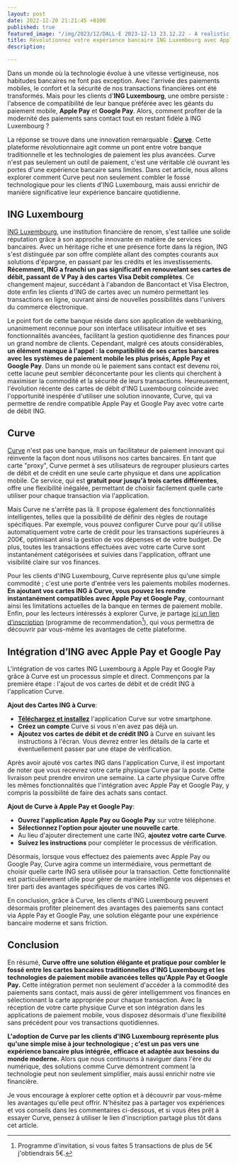 ```yaml
---
layout: post
date: 2022-12-20 21:21:45 +0100
published: true
featured_image: "/img/2023/12/DALL·E 2023-12-13 23.12.22 - A realistic and modern graphic design in landscape orientation, depicting a hand holding a smartphone with the Curve app on the screen. On the side, s.png"
title: Révolutionnez votre expérience bancaire ING Luxembourg avec Apple Pay et Google Pay grâce à Curve!
description:

---
```


Dans un monde où la technologie évolue à une vitesse vertigineuse, nos habitudes bancaires ne font pas exception. Avec l'arrivée des paiements mobiles, le confort et la sécurité de nos transactions financières ont été transformés. Mais pour les clients d'**ING Luxembourg**, une ombre persiste : l'absence de compatibilité de leur banque préférée avec les géants du paiement mobile, **Apple Pay** et **Google Pay**. Alors, comment profiter de la modernité des paiements sans contact tout en restant fidèle à ING Luxembourg ?

La réponse se trouve dans une innovation remarquable : **[Curve][affiliate]**. Cette plateforme révolutionnaire agit comme un pont entre votre banque traditionnelle et les technologies de paiement les plus avancées. Curve n'est pas seulement un outil de paiement, c'est une véritable clé ouvrant les portes d'une expérience bancaire sans limites. Dans cet article, nous allons explorer comment Curve peut non seulement combler le fossé technologique pour les clients d'ING Luxembourg, mais aussi enrichir de manière significative leur expérience bancaire quotidienne.

## ING Luxembourg

[ING Luxembourg](https://www.ing.lu), une institution financière de renom, s'est taillée une solide réputation grâce à son approche innovante en matière de services bancaires. Avec un héritage riche et une présence forte dans la région, ING s'est distinguée par son offre complète allant des comptes courants aux solutions d'épargne, en passant par les crédits et les investissements. **Récemment, ING a franchi un pas significatif en renouvelant ses cartes de débit, passant de V Pay à des cartes Visa Debit complètes**. Ce changement majeur, succédant à l'abandon de Bancontact et Visa Electron, dote enfin les clients d'ING de cartes avec un numéro permettant les transactions en ligne, ouvrant ainsi de nouvelles possibilités dans l'univers du commerce électronique.

Le point fort de cette banque réside dans son application de webbanking, unanimement reconnue pour son interface utilisateur intuitive et ses fonctionnalités avancées, facilitant la gestion quotidienne des finances pour un grand nombre de clients. Cependant, malgré ces atouts considérables, **un élément manque à l'appel : la compatibilité de ses cartes bancaires avec les systèmes de paiement mobile les plus prisés, Apple Pay et Google Pay**. Dans un monde où le paiement sans contact est devenu roi, cette lacune peut sembler déconcertante pour les clients qui cherchent à maximiser la commodité et la sécurité de leurs transactions. Heureusement, l'évolution récente des cartes de débit d'ING Luxembourg coïncide avec l'opportunité inespérée d'utiliser une solution innovante, Curve, qui va permettre de rendre compatible Apple Pay et Google Pay avec votre carte de débit ING.

## Curve

[Curve][affiliate] n'est pas une banque, mais un facilitateur de paiement innovant qui réinvente la façon dont nous utilisons nos cartes bancaires. En tant que carte "proxy", Curve permet à ses utilisateurs de regrouper plusieurs cartes de débit et de crédit en une seule carte physique et dans une application mobile. Ce service, qui est **gratuit pour jusqu'à trois cartes différentes**, offre une flexibilité inégalée, permettant de choisir facilement quelle carte utiliser pour chaque transaction via l'application.

Mais Curve ne s'arrête pas là. Il propose également des fonctionnalités intelligentes, telles que la possibilité de définir des règles de routage spécifiques. Par exemple, vous pouvez configurer Curve pour qu'il utilise automatiquement votre carte de crédit pour les transactions supérieures à 200€, optimisant ainsi la gestion de vos dépenses et de votre budget. De plus, toutes les transactions effectuées avec votre carte Curve sont instantanément catégorisées et suivies dans l'application, offrant une visibilité claire sur vos finances.

Pour les clients d'ING Luxembourg, Curve représente plus qu'une simple commodité ; c'est une porte d'entrée vers les paiements mobiles modernes. **En ajoutant vos cartes ING à Curve, vous pouvez les rendre instantanément compatibles avec Apple Pay et Google Pay**, contournant ainsi les limitations actuelles de la banque en termes de paiement mobile. Enfin, pour les lecteurs intéressés à explorer Curve, je partage [ici un lien d'inscription][affiliate] (programme de recommendation[^1]), qui vous permettra de découvrir par vous-même les avantages de cette plateforme.

## Intégration d’ING avec Apple Pay et Google Pay

L'intégration de vos cartes ING Luxembourg à Apple Pay et Google Pay grâce à Curve est un processus simple et direct. Commençons par la première étape : l'ajout de vos cartes de débit et de crédit ING à l'application Curve.

**Ajout des Cartes ING à Curve**:

* **[Téléchargez et installez][affiliate]** l'application Curve sur votre smartphone.
* **Créez un compte** Curve si vous n'en avez pas déjà un.
* **Ajoutez vos cartes de débit et de crédit ING** à Curve en suivant les instructions à l'écran. Vous devrez entrer les détails de la carte et éventuellement passer par une étape de vérification.

Après avoir ajouté vos cartes ING dans l'application Curve, il est important de noter que vous recevrez votre carte physique Curve par la poste. Cette livraison peut prendre environ une semaine. La carte physique Curve offre les mêmes fonctionnalités que l'intégration avec Apple Pay et Google Pay, y compris la possibilité de faire des achats sans contact.

**Ajout de Curve à Apple Pay et Google Pay**:

* **Ouvrez l'application Apple Pay ou Google Pay** sur votre téléphone.
* **Sélectionnez l'option pour ajouter une nouvelle carte**.
* Au lieu d'ajouter directement une carte ING, **ajoutez votre carte Curve**.
* **Suivez les instructions** pour compléter le processus de vérification.

Désormais, lorsque vous effectuez des paiements avec Apple Pay ou Google Pay, Curve agira comme un intermédiaire, vous permettant de choisir quelle carte ING sera utilisée pour la transaction. Cette fonctionnalité est particulièrement utile pour gérer de manière intelligente vos dépenses et tirer parti des avantages spécifiques de vos cartes ING.

En conclusion, grâce à Curve, les clients d'ING Luxembourg peuvent désormais profiter pleinement des avantages des paiements sans contact via Apple Pay et Google Pay, une solution élégante pour une expérience bancaire moderne et sans friction.

## Conclusion

En résumé, **Curve offre une solution élégante et pratique pour combler le fossé entre les cartes bancaires traditionnelles d'ING Luxembourg et les technologies de paiement mobile avancées telles qu'Apple Pay et Google Pay.** Cette intégration permet non seulement d'accéder à la commodité des paiements sans contact, mais aussi de gérer intelligemment vos finances en sélectionnant la carte appropriée pour chaque transaction. Avec la réception de votre carte physique Curve et son intégration dans les applications de paiement mobile, vous disposez désormais d'une flexibilité sans précédent pour vos transactions quotidiennes.

**L'adoption de Curve par les clients d'ING Luxembourg représente plus qu'une simple mise à jour technologique ; c'est un pas vers une expérience bancaire plus intégrée, efficace et adaptée aux besoins du monde moderne.** Alors que nous continuons à naviguer dans l'ère du numérique, des solutions comme Curve démontrent comment la technologie peut non seulement simplifier, mais aussi enrichir notre vie financière.

Je vous encourage à explorer cette option et à découvrir par vous-même les avantages qu'elle peut offrir. N'hésitez pas à partager vos expériences et vos conseils dans les commentaires ci-dessous, et si vous êtes prêt à essayer Curve, pensez à utiliser le lien d'inscription partagé plus tôt dans cet article.

[affiliate]: https://www.curve.com/join#BGO1N
[^1]: Programme d'invitation, si vous faites 5 transactions de plus de 5€ j'obtiendrais 5€.
